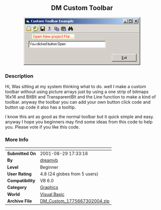﻿<div align="center">

## DM Custom Toolbar

<img src="PIC20047301245478639.jpg">
</div>

### Description

Hi, Was sitting at my system thinking what to do. well I make a custom toolbar without using picture arrays just by using a one strip of bitmaps 16x16 and BitBlt and TransparentBlt and the Line function to make a kind of toolbar. anyway the toolbar you can add your own button click code and button up code it also has a tooltip.

I know this ant as good as the normal toolbar but it quick simple and easy. anyway I hope you beginners may find some ideas from this code to help you. Please vote if you like this code.
 
### More Info
 


<span>             |<span>
---                |---
**Submitted On**   |2001-08-29 17:33:16
**By**             |[dreamvb](https://github.com/Planet-Source-Code/PSCIndex/blob/master/ByAuthor/dreamvb.md)
**Level**          |Beginner
**User Rating**    |4.8 (24 globes from 5 users)
**Compatibility**  |VB 6\.0
**Category**       |[Graphics](https://github.com/Planet-Source-Code/PSCIndex/blob/master/ByCategory/graphics__1-46.md)
**World**          |[Visual Basic](https://github.com/Planet-Source-Code/PSCIndex/blob/master/ByWorld/visual-basic.md)
**Archive File**   |[DM\_Custom\_1775667302004\.zip](https://github.com/Planet-Source-Code/dreamvb-dm-custom-toolbar__1-55245/archive/master.zip)








